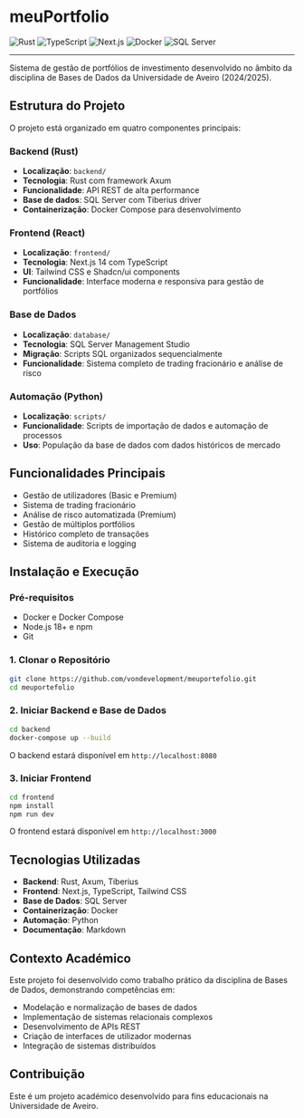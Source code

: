 # meuPortfolio



![Rust](https://img.shields.io/badge/Rust-black?style=flat-square&logo=rust) ![TypeScript](https://img.shields.io/badge/TypeScript-blue?style=flat-square&logo=typescript) ![Next.js](https://img.shields.io/badge/Next.js-black?style=flat-square&logo=next.js) ![Docker](https://img.shields.io/badge/Docker-blue?style=flat-square&logo=docker) ![SQL Server](https://img.shields.io/badge/SQL%20Server-red?style=flat-square&logo=microsoft-sql-server)

---

Sistema de gestão de portfólios de investimento desenvolvido no âmbito da disciplina de Bases de Dados da Universidade de Aveiro (2024/2025).

## Estrutura do Projeto

O projeto está organizado em quatro componentes principais:

### Backend (Rust)
- **Localização**: `backend/`
- **Tecnologia**: Rust com framework Axum
- **Funcionalidade**: API REST de alta performance
- **Base de dados**: SQL Server com Tiberius driver
- **Containerização**: Docker Compose para desenvolvimento

### Frontend (React)
- **Localização**: `frontend/`
- **Tecnologia**: Next.js 14 com TypeScript
- **UI**: Tailwind CSS e Shadcn/ui components
- **Funcionalidade**: Interface moderna e responsiva para gestão de portfólios

### Base de Dados
- **Localização**: `database/`
- **Tecnologia**: SQL Server Management Studio
- **Migração**: Scripts SQL organizados sequencialmente
- **Funcionalidade**: Sistema completo de trading fracionário e análise de risco


### Automação (Python)
- **Localização**: `scripts/`
- **Funcionalidade**: Scripts de importação de dados e automação de processos
- **Uso**: População da base de dados com dados históricos de mercado

## Funcionalidades Principais

- Gestão de utilizadores (Basic e Premium)
- Sistema de trading fracionário
- Análise de risco automatizada (Premium)
- Gestão de múltiplos portfólios
- Histórico completo de transações
- Sistema de auditoria e logging

## Instalação e Execução

### Pré-requisitos
- Docker e Docker Compose
- Node.js 18+ e npm
- Git

### 1. Clonar o Repositório
```bash
git clone https://github.com/vondevelopment/meuportefolio.git
cd meuportefolio
```

### 2. Iniciar Backend e Base de Dados
```bash
cd backend
docker-compose up --build
```
O backend estará disponível em `http://localhost:8080`

### 3. Iniciar Frontend
```bash
cd frontend
npm install
npm run dev
```
O frontend estará disponível em `http://localhost:3000`

## Tecnologias Utilizadas

- **Backend**: Rust, Axum, Tiberius
- **Frontend**: Next.js, TypeScript, Tailwind CSS
- **Base de Dados**: SQL Server
- **Containerização**: Docker
- **Automação**: Python
- **Documentação**: Markdown

## Contexto Académico

Este projeto foi desenvolvido como trabalho prático da disciplina de Bases de Dados, demonstrando competências em:
- Modelação e normalização de bases de dados
- Implementação de sistemas relacionais complexos
- Desenvolvimento de APIs REST
- Criação de interfaces de utilizador modernas
- Integração de sistemas distribuídos


## Contribuição

Este é um projeto académico desenvolvido para fins educacionais na Universidade de Aveiro.